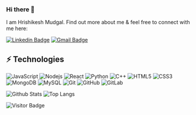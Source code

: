 ### Hi there 👋

I am Hrishikesh Mudgal. Find out more about me & feel free to connect with me here:

[![Linkedin Badge](https://img.shields.io/badge/-Hrishikesh-blue?style=flat-square&logo=Linkedin&logoColor=white&link=//www.linkedin.com/in/hrishikesh-mudgal-9a58b0212/)](//www.linkedin.com/in/hrishikesh-mudgal-9a58b0212/)
[![Gmail Badge](https://img.shields.io/badge/-hrishikeshmudgal@gmail.com-c14438?style=flat-square&logo=Gmail&logoColor=white&link=mailto:hrishikeshmudgal@gmail.com)](mailto:hrishikeshmudgal@gmail.com)


## ⚡ Technologies

![JavaScript](https://img.shields.io/badge/-JavaScript-black?style=flat-square&logo=javascript)
![Nodejs](https://img.shields.io/badge/-Nodejs-black?style=flat-square&logo=Node.js)
![React](https://img.shields.io/badge/-React-black?style=flat-square&logo=react)
![Python](https://img.shields.io/badge/-Python-black?style=flat-square&logo=Python)
![C++](https://img.shields.io/badge/-C++-00599C?style=flat-square&logo=c)
![HTML5](https://img.shields.io/badge/-HTML5-E34F26?style=flat-square&logo=html5&logoColor=white)
![CSS3](https://img.shields.io/badge/-CSS3-1572B6?style=flat-square&logo=css3)
![MongoDB](https://img.shields.io/badge/-MongoDB-black?style=flat-square&logo=mongodb)
![MySQL](https://img.shields.io/badge/-MySQL-black?style=flat-square&logo=mysql)
![Git](https://img.shields.io/badge/-Git-black?style=flat-square&logo=git)
![GitHub](https://img.shields.io/badge/-GitHub-181717?style=flat-square&logo=github)
![GitLab](https://img.shields.io/badge/-GitLab-FCA121?style=flat-square&logo=gitlab)

![Github Stats](https://github-readme-stats.vercel.app/api?username=Hrishikesh121002&count_private=true&show_icons=true&include_all_commits=true)
![Top Langs](https://github-readme-stats.vercel.app/api/top-langs/?username=Hrishikesh121002&hide=TeX&layout=compact)

![Visitor Badge](https://visitor-badge.laobi.icu/badge?page_id=Hrishikesh121002.Hrishikesh121002)
